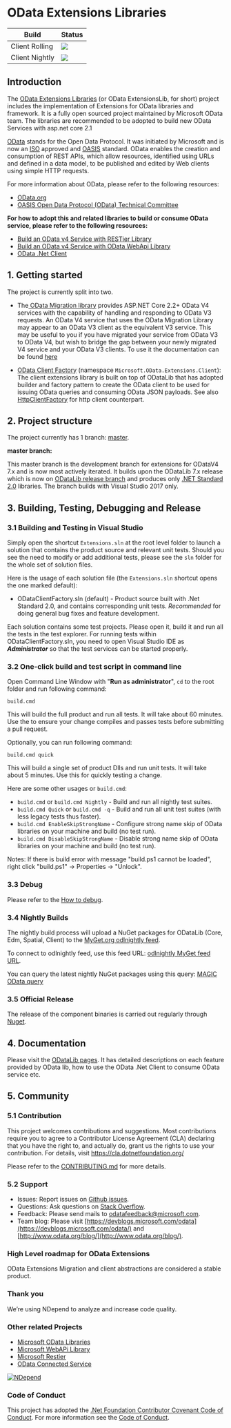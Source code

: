 ﻿# OData Extensions Libraries
 Build  | Status
--------|---------
Client Rolling | <img src="https://identitydivision.visualstudio.com/OData/_apis/build/status/Extensions/OData.Extensions-master%20-%20Rolling"/>
Client Nightly | <img src="https://identitydivision.visualstudio.com/OData/_apis/build/status/Extensions/OData.Extensions-master%20-%20Nightly"/>

## Introduction

The [OData Extensions Libraries](https://github.com/OData/Extensions) (or OData ExtensionsLib, for short) project includes the implementation of Extensions for OData libraries and framework. It is a fully open sourced project maintained by Microsoft OData team. The libraries are recommended to be adopted to build new OData Services with asp.net core 2.1

[OData](http://www.odata.org/ "OData") stands for the Open Data Protocol. It was initiated by Microsoft and is now an [ISO](https://www.oasis-open.org/news/pr/iso-iec-jtc-1-approves-oasis-odata-standard-for-open-data-exchange) approved and [OASIS](https://www.oasis-open.org/committees/tc_home.php?wg_abbrev=odata) standard. OData enables the creation and consumption of REST APIs, which allow resources, identified using URLs and defined in a data model, to be published and edited by Web clients using simple HTTP requests.

For more information about OData, please refer to the following resources:

- [OData.org](http://www.odata.org/)
- [OASIS Open Data Protocol (OData) Technical Committee](https://www.oasis-open.org/committees/tc_home.php?wg_abbrev=odata)

**For how to adopt this and related libraries to build or consume OData service, please refer to the following resources:**

- [Build an OData v4 Service with RESTier Library](https://www.odata.org/blog/restier-a-turn-key-framework-to-build-restful-service/)
- [Build an OData v4 Service with OData WebApi Library](https://docs.microsoft.com/en-us/odata/webapi/getting-started)
- [OData .Net Client](https://docs.microsoft.com/en-us/odata/client/getting-started)


## 1. Getting started
The project is currently split into two. 

- The[ OData Migration library](https://www.nuget.org/packages/Microsoft.OData.Extensions.Migration/) provides ASP.NET Core 2.2+ OData V4 services with the capability of handling and responding to OData V3 requests. An OData V4 service that uses the OData Migration Library may appear to an OData V3 client as the equivalent V3 service. This may be useful to you if you have migrated your service from OData V3 to OData V4, but wish to bridge the gap between your newly migrated V4 service and your OData V3 clients. To use it the documentation can be found [here](https://docs.microsoft.com/en-us/odata/extensions/migration)

- [OData Client Factory](http://www.nuget.org/packages/Microsoft.OData.Client/) (namespace `Microsoft.OData.Extensions.Client`): The client extensions library is built on top of ODataLib that has adopted builder and factory pattern to create the OData client to be used for issuing OData queries and consuming OData JSON payloads. See also [HttpClientFactory](https://github.com/aspnet/HttpClientFactory) for http client counterpart.

## 2. Project structure

The project currently has 1 branch: [master](https://github.com/OData/Extensions/tree/master).

**master branch:**

This master branch is the development branch for extensions for ODataV4 7.x and is now most actively iterated. It builds upon the ODataLib 7.x release which is now on [ODataLib release branch](https://github.com/OData/odata.net/tree/release) and produces only [.NET Standard 2.0](https://docs.microsoft.com/en-us/dotnet/articles/standard/library) libraries. The branch builds with Visual Studio 2017 only.


## 3. Building, Testing, Debugging and Release

### 3.1 Building and Testing in Visual Studio

Simply open the shortcut `Extensions.sln` at the root level folder to launch a solution that contains the product source and relevant unit tests. Should you see the need to modify or add additional tests, please see the `sln` folder for the whole set of solution files.

Here is the usage of each solution file (the `Extensions.sln` shortcut opens the one marked default):

- ODataClientFactory.sln (default) - Product source built with .Net Standard 2.0, and contains corresponding unit tests. _Recommended_ for doing general bug fixes and feature development.

Each solution contains some test projects. Please open it, build it and run all the tests in the test explorer. For running tests within ODataClientFactory.sln, you need to open Visual Studio IDE as **_Administrator_** so that the test services can be started properly.

### 3.2 One-click build and test script in command line

Open Command Line Window with "**Run as administrator**", `cd` to the root folder and run following command:

`build.cmd`

This will build the full product and run all tests. It will take about 60 minutes. Use the to ensure your change compiles and passes tests before submitting a pull request.

Optionally, you can run following command:

`build.cmd quick`

This will build a single set of product Dlls and run unit tests. It will take about 5 minutes. Use this for quickly testing a change.

Here are some other usages or `build.cmd`:

- `build.cmd` or `build.cmd Nightly` - Build and run all nightly test suites.
- `build.cmd Quick` or `build.cmd -q` - Build and run all unit test suites (with less legacy tests thus faster).
- `build.cmd EnableSkipStrongName` - Configure strong name skip of OData libraries on your machine and build (no test run).
- `build.cmd DisableSkipStrongName` - Disable strong name skip of OData libraries on your machine and build (no test run).

Notes: If there is build error with message "build.ps1 cannot be loaded", right click "build.ps1" -> Properties -> "Unlock".

### 3.3 Debug

Please refer to the [How to debug](http://odata.github.io/WebApi/10-01-debug-webapi-source).

### 3.4 Nightly Builds

The nightly build process will upload a NuGet packages for ODataLib (Core, Edm, Spatial, Client) to the [MyGet.org odlnightly feed](https://www.myget.org/gallery/odlnightly).

To connect to odlnightly feed, use this feed URL: [odlnightly MyGet feed URL](https://www.myget.org/F/odlnightly).

You can query the latest nightly NuGet packages using this query: [MAGIC OData query](https://www.myget.org/F/odlnightly/Packages?$select=Id,Version&$orderby=Version%20desc&$top=4&$format=application/json)

### 3.5 Official Release

The release of the component binaries is carried out regularly through [Nuget](http://www.nuget.org/).

## 4. Documentation

Please visit the [ODataLib pages](http://odata.github.io/odata.net). It has detailed descriptions on each feature provided by OData lib, how to use the OData .Net Client to consume OData service etc.

## 5. Community

### 5.1 Contribution

This project welcomes contributions and suggestions.  Most contributions require you to agree to a
Contributor License Agreement (CLA) declaring that you have the right to, and actually do, grant us
the rights to use your contribution. For details, visit https://cla.dotnetfoundation.org/

Please refer to the [CONTRIBUTING.md](https://github.com/OData/Extensions/blob/master/CONTRIBUTING.md) for more details.

### 5.2 Support

- Issues: Report issues on [Github issues](https://github.com/OData/Extensions/issues).
- Questions: Ask questions on [Stack Overflow](http://stackoverflow.com/questions/ask?tags=odata).
- Feedback: Please send mails to [odatafeedback@microsoft.com](mailto:odatafeedback@microsoft.com).
- Team blog: Please visit [https://devblogs.microsoft.com/odata](https://devblogs.microsoft.com/odata/) and [http://www.odata.org/blog/](http://www.odata.org/blog/).

### High Level roadmap for OData Extensions
OData Extensions Migration and client abstractions are considered a stable product.

### Thank you

We’re using NDepend to analyze and increase code quality.

### Other related Projects

*  [Microsoft OData Libraries](https://github.com/OData/odata.net)
*  [Microsoft WebAPi Library](https://github.com/OData/WebApi)
*  [Microsoft Restier](https://github.com/OData/RESTier)
*  [OData Connected Service](https://github.com/OData/ConnectedService)


[![NDepend](images/ndependlogo.png)](http://www.ndepend.com)

### Code of Conduct

This project has adopted the [.Net Foundation Contributor Covenant Code of Conduct](https://dotnetfoundation.org/about/code-of-conduct). For more information see the [Code of Conduct](https://dotnetfoundation.org/about/code-of-conduct).
